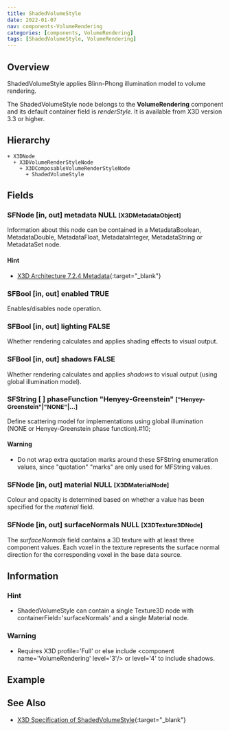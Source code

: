 ```yaml
---
title: ShadedVolumeStyle
date: 2022-01-07
nav: components-VolumeRendering
categories: [components, VolumeRendering]
tags: [ShadedVolumeStyle, VolumeRendering]
---
```

<style>
.post h3 {
  word-spacing: 0.2em;
}
</style>

## Overview

ShadedVolumeStyle applies Blinn-Phong illumination model to volume rendering.

The ShadedVolumeStyle node belongs to the **VolumeRendering** component and its default container field is *renderStyle.* It is available from X3D version 3.3 or higher.

## Hierarchy

```
+ X3DNode
  + X3DVolumeRenderStyleNode
    + X3DComposableVolumeRenderStyleNode
      + ShadedVolumeStyle
```

## Fields

### SFNode [in, out] **metadata** NULL <small>[X3DMetadataObject]</small>

Information about this node can be contained in a MetadataBoolean, MetadataDouble, MetadataFloat, MetadataInteger, MetadataString or MetadataSet node.

#### Hint

- [X3D Architecture 7.2.4 Metadata](https://www.web3d.org/specifications/X3Dv4Draft/ISO-IEC19775-1v4-CD1/Part01/components/core.html#Metadata){:target="_blank"}

### SFBool [in, out] **enabled** TRUE

Enables/disables node operation.

### SFBool [in, out] **lighting** FALSE

Whether rendering calculates and applies shading effects to visual output.

### SFBool [in, out] **shadows** FALSE

Whether rendering calculates and applies *shadows* to visual output (using global illumination model).

### SFString [ ] **phaseFunction** "Henyey-Greenstein" <small>["Henyey-Greenstein"|"NONE"|...]</small>

Define scattering model for implementations using global illumination (NONE or Henyey-Greenstein phase function).#10;

#### Warning

- Do not wrap extra quotation marks around these SFString enumeration values, since "quotation" "marks" are only used for MFString values.

### SFNode [in, out] **material** NULL <small>[X3DMaterialNode]</small>

Colour and opacity is determined based on whether a value has been specified for the *material* field.

### SFNode [in, out] **surfaceNormals** NULL <small>[X3DTexture3DNode]</small>

The *surfaceNormals* field contains a 3D texture with at least three component values. Each voxel in the texture represents the surface normal direction for the corresponding voxel in the base data source.

## Information

### Hint

- ShadedVolumeStyle can contain a single Texture3D node with containerField='surfaceNormals' and a single Material node.

### Warning

- Requires X3D profile='Full' or else include \<component name='VolumeRendering' level='3'/\> or level='4' to include shadows.

## Example

<x3d-canvas src="https://create3000.github.io/media/examples/VolumeRendering/ShadedVolumeStyle/ShadedVolumeStyle.x3d" update="auto"></x3d-canvas>

## See Also

- [X3D Specification of ShadedVolumeStyle](https://www.web3d.org/documents/specifications/19775-1/V4.0/Part01/components/volume.html#ShadedVolumeStyle){:target="_blank"}

